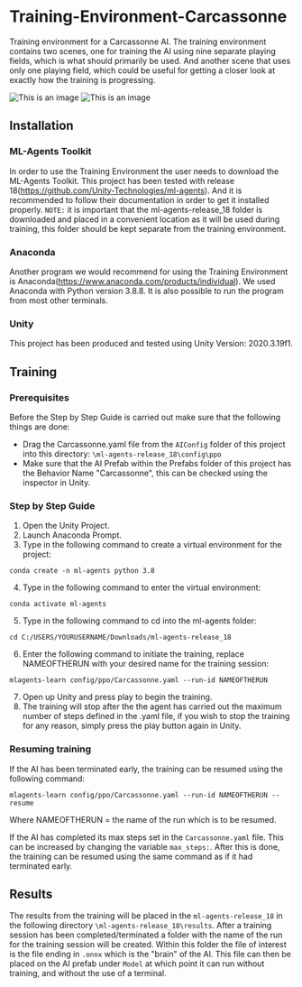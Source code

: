 # Training-Environment-Carcassonne
Training environment for a Carcassonne AI. The training environment contains two scenes, one for training the AI using nine separate playing fields, which is what should primarily be used. And another scene that uses only
one playing field, which could be useful for getting a closer look at exactly how the training is progressing.

![This is an image](https://cdn.discordapp.com/attachments/886890473715826708/918445023253630986/unknown.png) ![This is an image](https://cdn.discordapp.com/attachments/886890473715826708/918445878803578900/unknown.png)

## Installation
### ML-Agents Toolkit
In order to use the Training Environment the user needs to download the ML-Agents Toolkit. This project has been tested with release 18(https://github.com/Unity-Technologies/ml-agents).
And it is recommended to follow their documentation in order to get it installed properly. `NOTE:` it is important that the ml-agents-release_18 folder is downloaded and placed in
a convenient location as it will be used during training, this folder should be kept separate from the training environment. 

### Anaconda
Another program we would recommend for using the Training Environment is Anaconda(https://www.anaconda.com/products/individual). We used Anaconda with Python version 3.8.8. It is also possible
to run the program from most other terminals. 

### Unity 
This project has been produced and tested using Unity Version: 2020.3.19f1.
## Training
### Prerequisites
Before the Step by Step Guide is carried out make sure that the following things are done:
- Drag the Carcassonne.yaml file from the `AIConfig` folder of this project into this directory: `\ml-agents-release_18\config\ppo`
- Make sure that the AI Prefab within the Prefabs folder of this project has the Behavior Name "Carcassonne", this can be checked using the inspector in Unity. 
### Step by Step Guide
1. Open the Unity Project.
2. Launch Anaconda Prompt.
3. Type in the following command to create a virtual environment for the project:
```
conda create -n ml-agents python 3.8
```
4. Type in the following command to enter the virtual environment:
```
conda activate ml-agents
```
5. Type in the following command to cd into the ml-agents folder:
```
cd C:/USERS/YOURUSERNAME/Downloads/ml-agents-release_18
```
6. Enter the following command to initiate the training, replace NAMEOFTHERUN with your desired name for the training session:
```
mlagents-learn config/ppo/Carcassonne.yaml --run-id NAMEOFTHERUN
```
7. Open up Unity and press play to begin the training. 
8. The training will stop after the the agent has carried out the maximum number of steps defined in the .yaml file, if you wish to stop the training for any reason, simply press
the play button again in Unity.

### Resuming training
If the AI has been terminated early, the training can be resumed using the following command: 
```
mlagents-learn config/ppo/Carcassonne.yaml --run-id NAMEOFTHERUN --resume
```
Where NAMEOFTHERUN = the name of the run which is to be resumed. 

If the AI has completed its max steps set in the `Carcassonne.yaml` file. This can be increased by changing the variable `max_steps:`. After this is done, the training
can be resumed using the same command as if it had terminated early. 

## Results
The results from the training will be placed in the `ml-agents-release_18` in the following directory `\ml-agents-release_18\results`. After a training session has been completed/terminated a folder with the name of the run for the training session will be created. Within this folder the file of interest is the file ending in `.onnx` which is the "brain" of the AI. This file can then be placed on the AI prefab under `Model` at which point it can run without training, and without the use of a terminal. 


